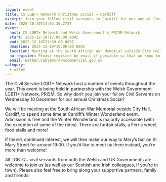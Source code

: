 ```yaml
---
layout: event
title: CS LGBT+ Network Christmas Social – Cardiff
excerpt: Join your fellow civil servants in Cardiff for our annual Christmas social.
date: 2025-10-20T14:02:30.272Z
event:
  host: CS LGBT+ Network and Welsh Government's PRISM Network
  start: 2025-12-10T17:00:00.000Z
  end: 2025-12-10T21:00:00.000Z
  deadline: 2025-12-10T16:00:00.000Z
  location: Meeting at the South African War Memorial outside City Hall, Cardiff
  no-register: Please register by email if possible so that we know to wait for you!
  email: Bethan.Cable@crowncommercial.gov.uk
category:
  - wales
---
```

The Civil Service LGBT+ Network host a number of events throughout the year. This event is being held in partnership with the Welsh Government LGBTI+ Network, PRISM. So why don’t you join your fellow Civil Servants on Wednesday 10 December for our annual Christmas Social?

We will be meeting at the [South African War Memorial](https://www.google.co.uk/maps/place/South+African+War+Memorial/@51.4847228,-3.1790144,19z/data=!4m6!3m5!1s0x486e1cbaf81d4bcb:0x5ccaaabcf1045471!8m2!3d51.4845018!4d-3.1791204!16s%2Fg%2F11bwyxsjbk?entry=tts) outside City Hall, Cardiff, to spend some time at Cardiff’s Winter Wonderland event. Admission is free and the Winter Wonderland is majority accessible (with the exception of some of the rides). There are funfair stalls, a Ferris wheel, food stalls and more!

If there’s continued interest, we will then make our way to Mary’s bar on St Mary Street for around 19:00. If you’d like to meet us there instead, you’re more than welcome!

All LGBTQ+ civil servants from both the Welsh and UK Governments are welcome to join us (as well as our Scottish and Irish colleagues, if you’re in town). Please also feel free to bring along your supportive partners, family and friends!